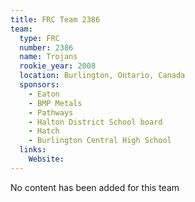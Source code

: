```yaml
---
title: FRC Team 2386
team:
  type: FRC
  number: 2386
  name: Trojans
  rookie_year: 2008
  location: Burlington, Ontario, Canada
  sponsors:
    - Eaton
    - BMP Metals
    - Pathways
    - Halton District School board
    - Hatch
    - Burlington Central High School
  links:
    Website: 
---
```

No content has been added for this team